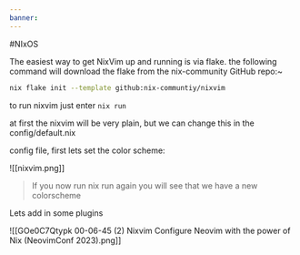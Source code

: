 ```yaml
---
banner: 
---
```

#NIxOS 

The easiest way to get NixVim up and running is via flake. the following command will download the flake from the nix-community GitHub repo:~
```bash
nix flake init --template github:nix-communtiy/nixvim 
```

to run nixvim just enter `nix run`

at first the nixvim will be very plain, but we can change this in the config/default.nix

config file, first lets set the color scheme: 

![[nixvim.png]]
> If you now run nix run again you will see that we have a new colorscheme

Lets add in some plugins

![[GOe0C7Qtypk 00-06-45 (2) Nixvim Configure Neovim with the power of Nix (NeovimConf 2023).png]]
